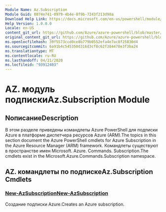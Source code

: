 ```yaml
---
Module Name: Az.Subscription
Module Guid: 8074e741-0979-4b4e-8f9b-7243f213d98a
Download Help Link: https://docs.microsoft.com/en-us/powershell/module/az.subscription
Help Version: 1.0.0.0
Locale: en-US
content_git_url: https://github.com/Azure/azure-powershell/blob/master/src/Subscription/Subscription/help/Az.Subscription.md
original_content_git_url: https://github.com/Azure/azure-powershell/blob/master/src/Subscription/Subscription/help/Az.Subscription.md
ms.openlocfilehash: 39f5573ccd0ce8b779b0552efa4e7ac8f25830d4
ms.sourcegitcommit: 6a91b4c545350d316d3cf8c62f384478e3f3ba24
ms.translationtype: MT
ms.contentlocale: ru-RU
ms.lasthandoff: 04/21/2020
ms.locfileid: "93912403"
---
```

# <span data-ttu-id="31f09-101">AZ. модуль подписки</span><span class="sxs-lookup"><span data-stu-id="31f09-101">Az.Subscription Module</span></span>
## <span data-ttu-id="31f09-102">Nописание</span><span class="sxs-lookup"><span data-stu-id="31f09-102">Description</span></span>
<span data-ttu-id="31f09-103">В этом разделе приведены командлеты Azure PowerShell для подписки Azure в платформе диспетчера ресурсов Azure (ARM).</span><span class="sxs-lookup"><span data-stu-id="31f09-103">The topics in this section document the Azure PowerShell cmdlets for Azure Subscription in the Azure Resource Manager (ARM) framework.</span></span> <span data-ttu-id="31f09-104">Командлеты существуют в пространстве имен Microsoft. Azure. Commands. Subscription.</span><span class="sxs-lookup"><span data-stu-id="31f09-104">The cmdlets exist in the Microsoft.Azure.Commands.Subscription namespace.</span></span>

## <span data-ttu-id="31f09-105">AZ. командлеты по подписке</span><span class="sxs-lookup"><span data-stu-id="31f09-105">Az.Subscription Cmdlets</span></span>
### [<span data-ttu-id="31f09-106">New-AzSubscription</span><span class="sxs-lookup"><span data-stu-id="31f09-106">New-AzSubscription</span></span>](New-AzSubscription.md)
<span data-ttu-id="31f09-107">Создание подписки Azure.</span><span class="sxs-lookup"><span data-stu-id="31f09-107">Creates an Azure subscription.</span></span>

